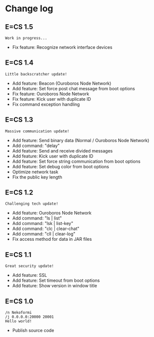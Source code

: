 # Change log

## E=CS 1.5

```
Work in progress...
```

- Fix feature: Recognize network interface devices

## E=CS 1.4

```
Little backscratcher update!
```

- Add feature: Beacon (Ouroboros Node Network)
- Add feature: Set force post chat message from boot options
- Fix feature: Ouroboros Node Network
- Fix feature: Kick user with duplicate ID
- Fix command exception handling

## E=CS 1.3

```
Massive communication update!
```

- Add feature: Send binary data (Normal / Ouroboros Node Network)
- Add command: "delay"
- Add feature: Send and receive divided messages
- Add feature: Kick user with duplicate ID
- Add feature: Set force string communication from boot options
- Add feature: Set debug color from boot options
- Optimize network task
- Fix the public key length

## E=CS 1.2

```
Challenging tech update!
```

- Add feature: Ouroboros Node Network
- Add command: "ls | list"
- Add command: "lsk | list-key"
- Add command: "clc | clear-chat"
- Add command: "cll | clear-log"
- Fix access method for data in JAR files

## E=CS 1.1

```
Great security update!
```

- Add feature: SSL
- Add feature: Set timeout from boot options
- Add feature: Show version in window title

## E=CS 1.0

```
/n Nekoformi
/j 0.0.0.0:20000 20001
Hello world!
```

- Publish source code
